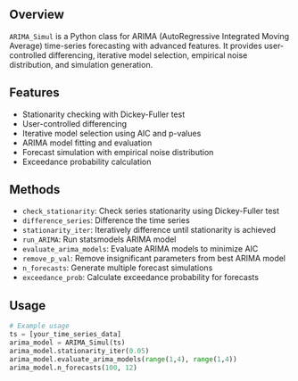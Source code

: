 ## Overview

`ARIMA_Simul` is a Python class for ARIMA (AutoRegressive Integrated Moving Average) time-series forecasting with advanced features. It provides user-controlled differencing, iterative model selection, empirical noise distribution, and simulation generation.

## Features

- Stationarity checking with Dickey-Fuller test
- User-controlled differencing
- Iterative model selection using AIC and p-values
- ARIMA model fitting and evaluation
- Forecast simulation with empirical noise distribution
- Exceedance probability calculation

## Methods

- `check_stationarity`: Check series stationarity using Dickey-Fuller test
- `difference_series`: Difference the time series
- `stationarity_iter`: Iteratively difference until stationarity is achieved
- `run_ARIMA`: Run statsmodels ARIMA model
- `evaluate_arima_models`: Evaluate ARIMA models to minimize AIC
- `remove_p_val`: Remove insignificant parameters from best ARIMA model
- `n_forecasts`: Generate multiple forecast simulations
- `exceedance_prob`: Calculate exceedance probability for forecasts

## Usage

```python
# Example usage
ts = [your_time_series_data]
arima_model = ARIMA_Simul(ts)
arima_model.stationarity_iter(0.05)
arima_model.evaluate_arima_models(range(1,4), range(1,4))
arima_model.n_forecasts(100, 12)
